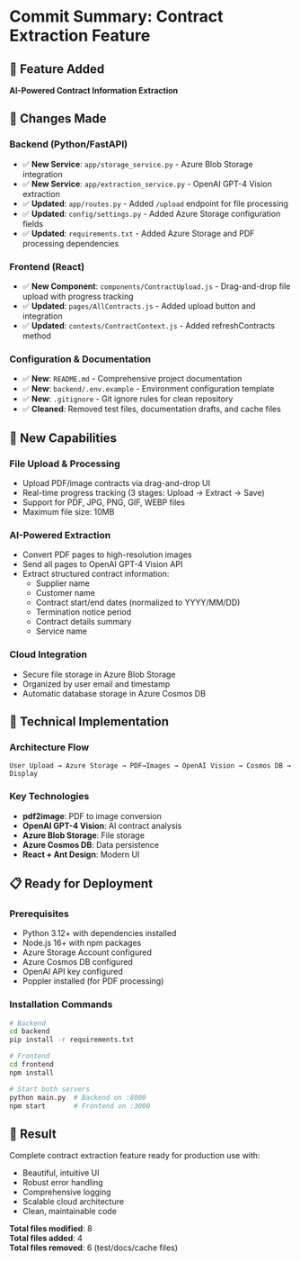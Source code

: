 # Commit Summary: Contract Extraction Feature

## 🎯 Feature Added
**AI-Powered Contract Information Extraction**

## 📝 Changes Made

### Backend (Python/FastAPI)
- ✅ **New Service**: `app/storage_service.py` - Azure Blob Storage integration
- ✅ **New Service**: `app/extraction_service.py` - OpenAI GPT-4 Vision extraction
- ✅ **Updated**: `app/routes.py` - Added `/upload` endpoint for file processing
- ✅ **Updated**: `config/settings.py` - Added Azure Storage configuration fields
- ✅ **Updated**: `requirements.txt` - Added Azure Storage and PDF processing dependencies

### Frontend (React)
- ✅ **New Component**: `components/ContractUpload.js` - Drag-and-drop file upload with progress tracking
- ✅ **Updated**: `pages/AllContracts.js` - Added upload button and integration
- ✅ **Updated**: `contexts/ContractContext.js` - Added refreshContracts method

### Configuration & Documentation
- ✅ **New**: `README.md` - Comprehensive project documentation
- ✅ **New**: `backend/.env.example` - Environment configuration template
- ✅ **New**: `.gitignore` - Git ignore rules for clean repository
- ✅ **Cleaned**: Removed test files, documentation drafts, and cache files

## 🚀 New Capabilities

### File Upload & Processing
- Upload PDF/image contracts via drag-and-drop UI
- Real-time progress tracking (3 stages: Upload → Extract → Save)
- Support for PDF, JPG, PNG, GIF, WEBP files
- Maximum file size: 10MB

### AI-Powered Extraction
- Convert PDF pages to high-resolution images
- Send all pages to OpenAI GPT-4 Vision API
- Extract structured contract information:
  - Supplier name
  - Customer name  
  - Contract start/end dates (normalized to YYYY/MM/DD)
  - Termination notice period
  - Contract details summary
  - Service name

### Cloud Integration
- Secure file storage in Azure Blob Storage
- Organized by user email and timestamp
- Automatic database storage in Azure Cosmos DB

## 🔧 Technical Implementation

### Architecture Flow
```
User Upload → Azure Storage → PDF→Images → OpenAI Vision → Cosmos DB → Display
```

### Key Technologies
- **pdf2image**: PDF to image conversion
- **OpenAI GPT-4 Vision**: AI contract analysis
- **Azure Blob Storage**: File storage
- **Azure Cosmos DB**: Data persistence
- **React + Ant Design**: Modern UI

## 📋 Ready for Deployment

### Prerequisites
- Python 3.12+ with dependencies installed
- Node.js 16+ with npm packages
- Azure Storage Account configured
- Azure Cosmos DB configured  
- OpenAI API key configured
- Poppler installed (for PDF processing)

### Installation Commands
```bash
# Backend
cd backend
pip install -r requirements.txt

# Frontend  
cd frontend
npm install

# Start both servers
python main.py  # Backend on :8000
npm start       # Frontend on :3000
```

## 🎉 Result
Complete contract extraction feature ready for production use with:
- Beautiful, intuitive UI
- Robust error handling
- Comprehensive logging
- Scalable cloud architecture
- Clean, maintainable code

**Total files modified**: 8  
**Total files added**: 4  
**Total files removed**: 6 (test/docs/cache files)
